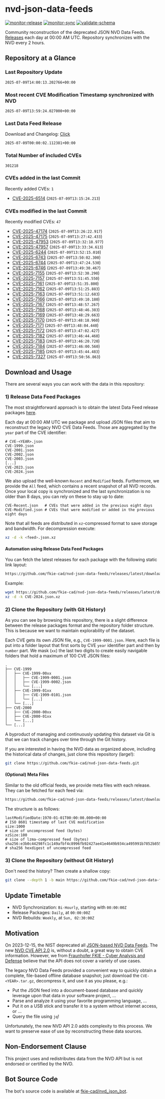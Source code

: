 # nvd-json-data-feeds

[![monitor-release](https://github.com/fkie-cad/nvd-json-data-feeds/actions/workflows/monitor_release.yml/badge.svg)](https://github.com/fkie-cad/nvd-json-data-feeds/actions/workflows/monitor_release.yml)
[![monitor-sync](https://github.com/fkie-cad/nvd-json-data-feeds/actions/workflows/monitor_sync.yml/badge.svg)](https://github.com/fkie-cad/nvd-json-data-feeds/actions/workflows/monitor_sync.yml)
[![validate-schema](https://github.com/fkie-cad/nvd-json-data-feeds/actions/workflows/validate_schema.yml/badge.svg)](https://github.com/fkie-cad/nvd-json-data-feeds/actions/workflows/validate_schema.yml)

Community reconstruction of the deprecated JSON NVD Data Feeds.
[Releases](https://github.com/fkie-cad/nvd-json-data-feeds/releases/latest) each day at 00:00 AM UTC.
Repository synchronizes with the NVD every 2 hours.

## Repository at a Glance

### Last Repository Update

```plain
2025-07-09T14:00:13.202766+00:00
```

### Most recent CVE Modification Timestamp synchronized with NVD

```plain
2025-07-09T13:59:24.027000+00:00
```

### Last Data Feed Release

Download and Changelog: [Click](https://github.com/fkie-cad/nvd-json-data-feeds/releases/latest)

```plain
2025-07-09T00:00:02.112381+00:00
```

### Total Number of included CVEs

```plain
301218
```

### CVEs added in the last Commit

Recently added CVEs: `1`

- [CVE-2025-6514](CVE-2025/CVE-2025-65xx/CVE-2025-6514.json) (`2025-07-09T13:15:24.213`)


### CVEs modified in the last Commit

Recently modified CVEs: `47`

- [CVE-2025-47174](CVE-2025/CVE-2025-471xx/CVE-2025-47174.json) (`2025-07-09T13:26:22.917`)
- [CVE-2025-47175](CVE-2025/CVE-2025-471xx/CVE-2025-47175.json) (`2025-07-09T13:27:42.433`)
- [CVE-2025-47953](CVE-2025/CVE-2025-479xx/CVE-2025-47953.json) (`2025-07-09T13:32:18.977`)
- [CVE-2025-47957](CVE-2025/CVE-2025-479xx/CVE-2025-47957.json) (`2025-07-09T13:33:34.613`)
- [CVE-2025-6244](CVE-2025/CVE-2025-62xx/CVE-2025-6244.json) (`2025-07-09T13:52:15.010`)
- [CVE-2025-6743](CVE-2025/CVE-2025-67xx/CVE-2025-6743.json) (`2025-07-09T13:50:02.300`)
- [CVE-2025-6744](CVE-2025/CVE-2025-67xx/CVE-2025-6744.json) (`2025-07-09T13:47:24.530`)
- [CVE-2025-6746](CVE-2025/CVE-2025-67xx/CVE-2025-6746.json) (`2025-07-09T13:49:30.467`)
- [CVE-2025-7155](CVE-2025/CVE-2025-71xx/CVE-2025-7155.json) (`2025-07-09T13:52:30.290`)
- [CVE-2025-7157](CVE-2025/CVE-2025-71xx/CVE-2025-7157.json) (`2025-07-09T13:51:45.550`)
- [CVE-2025-7161](CVE-2025/CVE-2025-71xx/CVE-2025-7161.json) (`2025-07-09T13:51:35.800`)
- [CVE-2025-7162](CVE-2025/CVE-2025-71xx/CVE-2025-7162.json) (`2025-07-09T13:51:25.883`)
- [CVE-2025-7163](CVE-2025/CVE-2025-71xx/CVE-2025-7163.json) (`2025-07-09T13:51:12.683`)
- [CVE-2025-7166](CVE-2025/CVE-2025-71xx/CVE-2025-7166.json) (`2025-07-09T13:49:10.180`)
- [CVE-2025-7167](CVE-2025/CVE-2025-71xx/CVE-2025-7167.json) (`2025-07-09T13:48:57.267`)
- [CVE-2025-7168](CVE-2025/CVE-2025-71xx/CVE-2025-7168.json) (`2025-07-09T13:48:46.383`)
- [CVE-2025-7169](CVE-2025/CVE-2025-71xx/CVE-2025-7169.json) (`2025-07-09T13:48:29.663`)
- [CVE-2025-7170](CVE-2025/CVE-2025-71xx/CVE-2025-7170.json) (`2025-07-09T13:48:18.960`)
- [CVE-2025-7171](CVE-2025/CVE-2025-71xx/CVE-2025-7171.json) (`2025-07-09T13:48:04.440`)
- [CVE-2025-7172](CVE-2025/CVE-2025-71xx/CVE-2025-7172.json) (`2025-07-09T13:47:02.427`)
- [CVE-2025-7182](CVE-2025/CVE-2025-71xx/CVE-2025-7182.json) (`2025-07-09T13:46:44.460`)
- [CVE-2025-7183](CVE-2025/CVE-2025-71xx/CVE-2025-7183.json) (`2025-07-09T13:46:20.720`)
- [CVE-2025-7184](CVE-2025/CVE-2025-71xx/CVE-2025-7184.json) (`2025-07-09T13:46:00.560`)
- [CVE-2025-7185](CVE-2025/CVE-2025-71xx/CVE-2025-7185.json) (`2025-07-09T13:45:44.483`)
- [CVE-2025-7327](CVE-2025/CVE-2025-73xx/CVE-2025-7327.json) (`2025-07-09T13:50:56.863`)


## Download and Usage

There are several ways you can work with the data in this repository:

### 1) Release Data Feed Packages

The most straightforward approach is to obtain the latest Data Feed release packages [here](https://github.com/fkie-cad/nvd-json-data-feeds/releases/latest).

Each day at 00:00 AM UTC we package and upload JSON files that aim to reconstruct the legacy NVD CVE Data Feeds.
Those are aggregated by the `year` part of the CVE identifier:

```
# CVE-<YEAR>.json
CVE-1999.json
CVE-2001.json
CVE-2002.json
CVE-2003.json
[...]
CVE-2023.json
CVE-2024.json
```

We also upload the well-known `Recent` and `Modified` feeds.
Furthermore, we provide the `All` feed, which contains a recent snapshot of all NVD records.
Once your local copy is synchronized and the last synchronization is no older than 8 days, you can rely on these to stay up to date:

```plain
CVE-Recent.json   # CVEs that were added in the previous eight days
CVE-Modified.json # CVEs that were modified or added in the previous eight days
```

Note that all feeds are distributed in `xz`-compressed format to save storage and bandwidth.
For decompression execute:

```sh
xz -d -k <feed>.json.xz
```

#### Automation using Release Data Feed Packages

You can fetch the latest releases for each package with the following static link layout:

```sh
https://github.com/fkie-cad/nvd-json-data-feeds/releases/latest/download/CVE-<YEAR>.json.xz
```

Example:

```sh
wget https://github.com/fkie-cad/nvd-json-data-feeds/releases/latest/download/CVE-2024.json.xz
xz -d -k CVE-2024.json.xz
```

### 2) Clone the Repository (with Git History)

As you can see by browsing this repository, there is a slight difference between the release packages format and the repository folder structure.
This is because we want to maintain explorability of the dataset.

Each CVE gets its own JSON file, e.g., `CVE-1999-0001.json`.
Here, each file is put into a folder layout that first sorts by CVE `year` identifier part and then by `number` part.
We mask (`xx`) the last two digits to create easily navigable folders that hold a maximum of 100 CVE JSON files:

```plain
.
├── CVE-1999
│   ├── CVE-1999-00xx
│   │   ├── CVE-1999-0001.json
│   │   ├── CVE-1999-0002.json
│   │   └── [...]
│   ├── CVE-1999-01xx
│   │   ├── CVE-1999-0101.json
│   │   └── [...]
│   └── [...]
├── CVE-2000
│   ├── CVE-2000-00xx
│   ├── CVE-2000-01xx
│   └── [...]
└── [...]
```

A byproduct of managing and continuously updating this dataset via Git is that we can track changes over time through the Git history.

If you are interested in having the NVD data as organized above, including the historical data of changes, just clone this repository (large!):

```sh
git clone https://github.com/fkie-cad/nvd-json-data-feeds.git
```

#### (Optional) Meta Files

Similar to the old official feeds, we provide meta files with each release. They can be fetched for each feed via:

```sh
https://github.com/fkie-cad/nvd-json-data-feeds/releases/latest/download/CVE-<YEAR>.meta
```

The structure is as follows:

```plain
lastModifiedDate:1970-01-01T00:00:00.000+00:00                          # ISO 8601 timestamp of last CVE modification
size:1000                                                               # size of uncompressed feed (bytes)
xzSize:100                                                              # size of lzma-compressed feed (bytes)
sha256:e3b0c44298fc1c149afbf4c8996fb92427ae41e4649b934ca495991b7852b855 # sha256 hexdigest of uncompressed feed
```

### 3) Clone the Repository (without Git History)

Don't need the history? Then create a shallow copy:

```sh
git clone --depth 1 -b main https://github.com/fkie-cad/nvd-json-data-feeds.git
```


## Update Timetable

* NVD Synchronization: `Bi-Hourly`, starting with `00:00:00Z`
* Release Packages: `Daily`, at `00:00:00Z`
* NVD Rebuilds: `Weekly`, at `Sun, 02:30:00Z`


## Motivation

On 2023-12-15, the NIST deprecated all [JSON-based NVD Data Feeds](https://nvd.nist.gov/vuln/data-feeds#divRetirementBanner-1).
The new [NVD CVE API 2.0](https://nvd.nist.gov/developers/vulnerabilities) is, without a doubt, a great way to obtain CVE information.
However, we from [Fraunhofer FKIE - Cyber Analysis and Defense](https://www.fkie.fraunhofer.de/en/departments/cad.html) believe that the API does not cover a variety of use cases.

The legacy NVD Data Feeds provided a convenient way to quickly obtain a complete, file-based offline database snapshot; just download the `CVE-<YEAR>.tar.gz`, decompress it, and use it as you please, e.g.:

- Put the JSON feed into a document-based database and quickly leverage upon that data in your software project, ...
- Parse and analyze it using your favorite programming language, ...
- Put it on a USB stick and transfer it to a system without internet access, or ...
- Query the file using `jq`!

Unfortunately, the new NVD API 2.0 adds complexity to this process.
We want to preserve ease of use by reconstructing these data sources.

## Non-Endorsement Clause

This project uses and redistributes data from the NVD API but is not endorsed or certified by the NVD.

## Bot Source Code

The bot's source code is available at [fkie-cad/nvd\_json\_bot](https://github.com/fkie-cad/nvd_json_bot).
